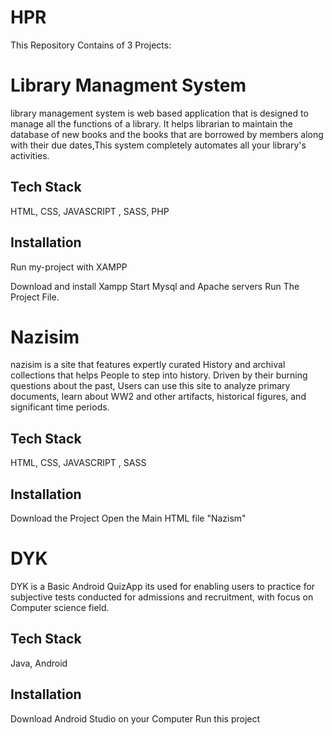 # HPR

This Repository Contains of 3 Projects: 


# Library Managment System

 library management system is web based application that is designed to manage all the functions of a library. It helps librarian to maintain the database of new books and the books that are borrowed by members along with their due dates,This system completely automates all your library's activities.


## Tech Stack

HTML, CSS, JAVASCRIPT , SASS, PHP


## Installation

Run my-project with XAMPP

Download and install Xampp
Start Mysql and Apache servers
Run The Project File.






# Nazisim

nazisim is a site that features expertly curated History and archival collections that helps People to step into history. Driven by their burning questions about the past, Users can use this site to analyze primary documents, learn about WW2 and other artifacts, historical figures, and significant time periods.



## Tech Stack

HTML, CSS, JAVASCRIPT , SASS


## Installation

Download the Project 
Open the Main HTML file "Nazism"

    
    
    
 
# DYK

DYK is a Basic Android QuizApp its used for enabling users to practice for subjective tests conducted for admissions and recruitment, with focus on Computer science field.
 
 
## Tech Stack

Java, Android 

## Installation

Download Android Studio on your Computer 
Run this project
